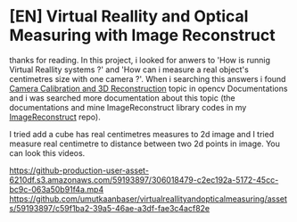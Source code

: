 # [EN] Virtual Reallity and Optical Measuring with Image Reconstruct
thanks for reading. In this project, i looked for anwers to 'How is runnig Virtual Reallity systems ?' and 'How can i measure a real object's centimetres size with one camera ?'. When i searching this answers i found <a href="https://docs.opencv.org/4.x/d9/d0c/group__calib3d.html">Camera Calibration and 3D Reconstruction</a> topic in opencv Documentations and i was searched more documentation about this topic (the documentations and mine ImageReconstruct library codes in my  <a href="https://github.com/umutkaanbaser/imagereconstruct">ImageReconstruct</a> repo). 


I tried add a cube has real centimetres measures to 2d image and I tried measure real centimetre to distance between two 2d points in image. You can look this videos.

https://github-production-user-asset-6210df.s3.amazonaws.com/59193897/306018479-c2ec192a-5172-45cc-bc9c-063a50b91f4a.mp4
https://github.com/umutkaanbaser/virtualreallityandopticalmeasuring/assets/59193897/c59f1ba2-39a5-46ae-a3df-fae3c4acf82e

